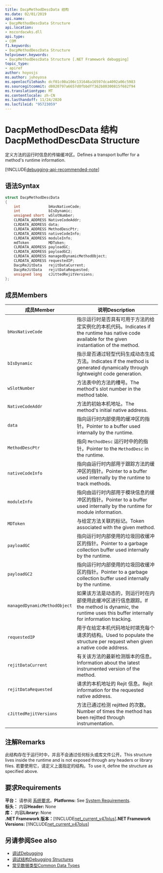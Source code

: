 ```yaml
---
title: DacpMethodDescData 结构
ms.date: 02/01/2019
api.name:
- DacpMethodDescData Structure
api.location:
- mscordacwks.dll
api.type:
- COM
f1.keywords:
- DacpMethodDescData Structure
helpviewer.keywords:
- DacpMethodDescData Structure [.NET Framework debugging]
topic_type:
- apiref
author: hoyosjs
ms.author: juhoyosa
ms.openlocfilehash: dcf01c00a106c131646a16597dca4092a06c5983
ms.sourcegitcommit: d8020797a6657d0fbbdff362b80300815f682f94
ms.translationtype: MT
ms.contentlocale: zh-CN
ms.lasthandoff: 11/24/2020
ms.locfileid: "95723059"
---
```

# <a name="dacpmethoddescdata-structure"></a><span data-ttu-id="f8cbd-102">DacpMethodDescData 结构</span><span class="sxs-lookup"><span data-stu-id="f8cbd-102">DacpMethodDescData Structure</span></span>

<span data-ttu-id="f8cbd-103">定义方法的运行时信息的传输缓冲区。</span><span class="sxs-lookup"><span data-stu-id="f8cbd-103">Defines a transport buffer for a method's runtime information.</span></span>

[!INCLUDE[debugging-api-recommended-note](../../../../includes/debugging-api-recommended-note.md)]

## <a name="syntax"></a><span data-ttu-id="f8cbd-104">语法</span><span class="sxs-lookup"><span data-stu-id="f8cbd-104">Syntax</span></span>

```cpp
struct DacpMethodDescData
{
    int             bHasNativeCode;
    int             bIsDynamic;
    unsigned short  wSlotNumber;
    CLRDATA_ADDRESS NativeCodeAddr;
    CLRDATA_ADDRESS data;
    CLRDATA_ADDRESS MethodDescPtr;
    CLRDATA_ADDRESS nativeCodeInfo;
    CLRDATA_ADDRESS moduleInfo;
    mdToken         MDToken;
    CLRDATA_ADDRESS payloadGC;
    CLRDATA_ADDRESS payloadGC2;
    CLRDATA_ADDRESS managedDynamicMethodObject;
    CLRDATA_ADDRESS requestedIP;
    DacpReJitData   rejitDataCurrent;
    DacpReJitData   rejitDataRequested;
    unsigned long   cJittedRejitVersions;
};
```

## <a name="members"></a><span data-ttu-id="f8cbd-105">成员</span><span class="sxs-lookup"><span data-stu-id="f8cbd-105">Members</span></span>

| <span data-ttu-id="f8cbd-106">成员</span><span class="sxs-lookup"><span data-stu-id="f8cbd-106">Member</span></span>                       | <span data-ttu-id="f8cbd-107">说明</span><span class="sxs-lookup"><span data-stu-id="f8cbd-107">Description</span></span>                                                                                     |
| ---------------------------- | ----------------------------------------------------------------------------------------------- |
| `bHasNativeCode`             | <span data-ttu-id="f8cbd-108">指示运行时是否具有可用于方法的给定实例化的本机代码。</span><span class="sxs-lookup"><span data-stu-id="f8cbd-108">Indicates if the runtime has native code available for the given instantiation of the method.</span></span> |
| `bIsDynamic`                 | <span data-ttu-id="f8cbd-109">指示是否通过轻型代码生成动态生成方法。</span><span class="sxs-lookup"><span data-stu-id="f8cbd-109">Indicates if the method is generated dynamically through lightweight code generation.</span></span>           |
| `wSlotNumber`                | <span data-ttu-id="f8cbd-110">方法表中的方法的槽号。</span><span class="sxs-lookup"><span data-stu-id="f8cbd-110">The method's slot number in the method table.</span></span>                                                   |
| `NativeCodeAddr`             | <span data-ttu-id="f8cbd-111">方法的初始本机地址。</span><span class="sxs-lookup"><span data-stu-id="f8cbd-111">The method's initial native address.</span></span>                                                            |
| `data`                       | <span data-ttu-id="f8cbd-112">指向运行时内部使用的缓冲区的指针。</span><span class="sxs-lookup"><span data-stu-id="f8cbd-112">Pointer to a buffer used internally by the runtime.</span></span>                                             |
| `MethodDescPtr`              | <span data-ttu-id="f8cbd-113">指向 `MethodDesc` 运行时中的的指针。</span><span class="sxs-lookup"><span data-stu-id="f8cbd-113">Pointer to the `MethodDesc` in the runtime.</span></span>                                                     |
| `nativeCodeInfo`             | <span data-ttu-id="f8cbd-114">指向由运行时内部用于跟踪方法的缓冲区的指针。</span><span class="sxs-lookup"><span data-stu-id="f8cbd-114">Pointer to a buffer used internally by the runtime to track methods.</span></span>                            |
| `moduleInfo`                 | <span data-ttu-id="f8cbd-115">指向由运行时内部用于模块信息的缓冲区的指针。</span><span class="sxs-lookup"><span data-stu-id="f8cbd-115">Pointer to a buffer used internally by the runtime for module information.</span></span>                      |
| `MDToken`                    | <span data-ttu-id="f8cbd-116">与给定方法关联的标记。</span><span class="sxs-lookup"><span data-stu-id="f8cbd-116">Token associated with the given method.</span></span>                                                         |
| `payloadGC`                  | <span data-ttu-id="f8cbd-117">指向运行时内部使用的垃圾回收缓冲区的指针。</span><span class="sxs-lookup"><span data-stu-id="f8cbd-117">Pointer to a garbage collection buffer used internally by the runtime.</span></span>                          |
| `payloadGC2`                 | <span data-ttu-id="f8cbd-118">指向运行时内部使用的垃圾回收缓冲区的指针。</span><span class="sxs-lookup"><span data-stu-id="f8cbd-118">Pointer to a garbage collection buffer used internally by the runtime.</span></span>                          |
| `managedDynamicMethodObject` | <span data-ttu-id="f8cbd-119">如果该方法是动态的，则运行时在内部使用此缓冲区进行信息跟踪。</span><span class="sxs-lookup"><span data-stu-id="f8cbd-119">If the method is dynamic, the runtime uses this buffer internally for information tracking.</span></span>     |
| `requestedIP`                | <span data-ttu-id="f8cbd-120">用于在给定本机代码地址时填充每个请求的结构。</span><span class="sxs-lookup"><span data-stu-id="f8cbd-120">Used to populate the structure per request when given a native code address.</span></span>                    |
| `rejitDataCurrent`           | <span data-ttu-id="f8cbd-121">有关该方法的最新检测版本的信息。</span><span class="sxs-lookup"><span data-stu-id="f8cbd-121">Information about the latest instrumented version of the method.</span></span>                                   |
| `rejitDataRequested`         | <span data-ttu-id="f8cbd-122">请求的本机地址的 Rejit 信息。</span><span class="sxs-lookup"><span data-stu-id="f8cbd-122">Rejit information for the requested native address.</span></span>                                             |
| `cJittedRejitVersions`       | <span data-ttu-id="f8cbd-123">方法已通过检测 rejitted 的次数。</span><span class="sxs-lookup"><span data-stu-id="f8cbd-123">Number of times the method has been rejitted through instrumentation.</span></span>                           |

## <a name="remarks"></a><span data-ttu-id="f8cbd-124">注解</span><span class="sxs-lookup"><span data-stu-id="f8cbd-124">Remarks</span></span>

<span data-ttu-id="f8cbd-125">此结构存在于运行时中，并且不会通过任何标头或库文件公开。</span><span class="sxs-lookup"><span data-stu-id="f8cbd-125">This structure lives inside the runtime and is not exposed through any headers or library files.</span></span> <span data-ttu-id="f8cbd-126">若要使用它，请定义上面指定的结构。</span><span class="sxs-lookup"><span data-stu-id="f8cbd-126">To use it, define the structure as specified above.</span></span>

## <a name="requirements"></a><span data-ttu-id="f8cbd-127">要求</span><span class="sxs-lookup"><span data-stu-id="f8cbd-127">Requirements</span></span>

<span data-ttu-id="f8cbd-128">**平台：** 请参阅 [系统要求](../../get-started/system-requirements.md)。</span><span class="sxs-lookup"><span data-stu-id="f8cbd-128">**Platforms:** See [System Requirements](../../get-started/system-requirements.md).</span></span>  
<span data-ttu-id="f8cbd-129">**标头：** 内容</span><span class="sxs-lookup"><span data-stu-id="f8cbd-129">**Header:** None</span></span>  
<span data-ttu-id="f8cbd-130">**库：** 内容</span><span class="sxs-lookup"><span data-stu-id="f8cbd-130">**Library:** None</span></span>  
<span data-ttu-id="f8cbd-131">**.NET Framework 版本：**[!INCLUDE[net_current_v47plus](../../../../includes/net-current-v47plus.md)]</span><span class="sxs-lookup"><span data-stu-id="f8cbd-131">**.NET Framework Versions:** [!INCLUDE[net_current_v47plus](../../../../includes/net-current-v47plus.md)]</span></span>  

## <a name="see-also"></a><span data-ttu-id="f8cbd-132">另请参阅</span><span class="sxs-lookup"><span data-stu-id="f8cbd-132">See also</span></span>

- [<span data-ttu-id="f8cbd-133">调试</span><span class="sxs-lookup"><span data-stu-id="f8cbd-133">Debugging</span></span>](index.md)
- [<span data-ttu-id="f8cbd-134">调试结构</span><span class="sxs-lookup"><span data-stu-id="f8cbd-134">Debugging Structures</span></span>](debugging-structures.md)
- [<span data-ttu-id="f8cbd-135">常见数据类型</span><span class="sxs-lookup"><span data-stu-id="f8cbd-135">Common Data Types</span></span>](../common-data-types-unmanaged-api-reference.md)
